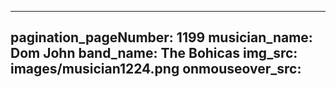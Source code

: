 ------
pagination_pageNumber: 1199
musician_name: Dom John
band_name: The Bohicas
img_src: images/musician1224.png
onmouseover_src: 
------